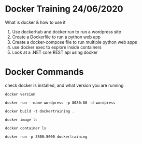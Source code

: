 # Docker Training 24/06/2020

What is docker & how to use it

1. Use dockerhub and docker run to run a wordpress site
2. Create a Dockerfile to run a python web app
3. Create a docker-compose file to run multiple python web apps
4. use docker exec to explore inside containers
5. Look at a .NET core REST api using docker

# Docker Commands

check docker is installed, and what version you are running

`docker version`

`docker run --name wordpress -p 8080:80 -d wordpress`

`docker build -t dockertraining .`

`docker image ls`

`docker container ls`

`docker run -p 3500:5000 dockertraining`